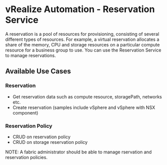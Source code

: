 # vRealize Automation - Reservation Service

A reservation is a pool of resources for provisioning, consisting of several different types of resources. For example, a virtual reservation allocates a share of the memory, CPU and storage resources on a particular compute resource for a business group to use. You can use the Reservation Service to manage reservations.

## Available Use Cases

### Reservation

 * Get reservation data such as compute resource, storagePath, networks etc.
 * Create reservation (samples include vSphere and vSphere with NSX component)

### Reservation Policy

 * CRUD on reservation policy
 * CRUD on storage reservation policy

NOTE: A fabric administrator should be able to manage rservation and reservation policies.
